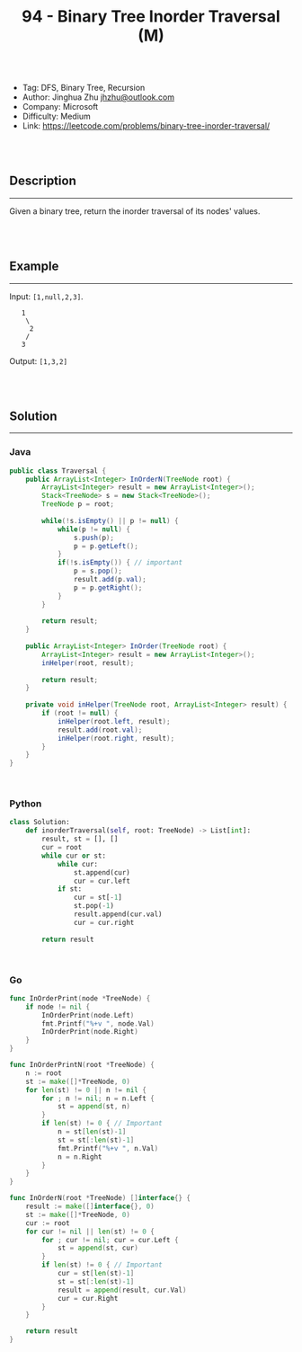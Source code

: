 # <center>94 - Binary Tree Inorder Traversal (M)</center> 



<br></br>

* Tag: DFS, Binary Tree, Recursion
* Author: Jinghua Zhu <jhzhu@outlook.com>
* Company: Microsoft
* Difficulty: Medium
* Link: https://leetcode.com/problems/binary-tree-inorder-traversal/

<br></br>



## Description
----
Given a binary tree, return the inorder traversal of its nodes' values.

<br></br>



## Example
----
Input: `[1,null,2,3]`.
```
   1
    \
     2
    /
   3
```
Output: `[1,3,2]`

<br></br>



## Solution
----
### Java
```java
public class Traversal {
	public ArrayList<Integer> InOrderN(TreeNode root) {
		ArrayList<Integer> result = new ArrayList<Integer>();
		Stack<TreeNode> s = new Stack<TreeNode>();
		TreeNode p = root;
		
		while(!s.isEmpty() || p != null) {
			while(p != null) {
				s.push(p);
				p = p.getLeft();
			}
			if(!s.isEmpty()) { // important
				p = s.pop();
				result.add(p.val);
				p = p.getRight();
			}
		}
		
		return result;
	}
	
    public ArrayList<Integer> InOrder(TreeNode root) {
        ArrayList<Integer> result = new ArrayList<Integer>();
        inHelper(root, result);
        
        return result;
    }
    
    private void inHelper(TreeNode root, ArrayList<Integer> result) {
        if (root != null) {
            inHelper(root.left, result);
            result.add(root.val);
            inHelper(root.right, result);
        }
    }
}
```

<br>


### Python
```python
class Solution:
    def inorderTraversal(self, root: TreeNode) -> List[int]:
        result, st = [], []
        cur = root
        while cur or st:
            while cur:
                st.append(cur)
                cur = cur.left
            if st:
                cur = st[-1]
                st.pop(-1)
                result.append(cur.val)
                cur = cur.right
        
        return result
```

<br>


### Go
```go
func InOrderPrint(node *TreeNode) {
	if node != nil {
		InOrderPrint(node.Left)
		fmt.Printf("%+v ", node.Val)
		InOrderPrint(node.Right)
	}
}
```

```go
func InOrderPrintN(root *TreeNode) {
	n := root
	st := make([]*TreeNode, 0)
	for len(st) != 0 || n != nil {
		for ; n != nil; n = n.Left {
			st = append(st, n)
		}
		if len(st) != 0 { // Important
			n = st[len(st)-1]
			st = st[:len(st)-1]
			fmt.Printf("%+v ", n.Val)
			n = n.Right
		}
	}
}
```

```go
func InOrderN(root *TreeNode) []interface{} {
	result := make([]interface{}, 0)
	st := make([]*TreeNode, 0)
	cur := root
	for cur != nil || len(st) != 0 {
		for ; cur != nil; cur = cur.Left {
			st = append(st, cur)
		}
		if len(st) != 0 { // Important
			cur = st[len(st)-1]
			st = st[:len(st)-1]
			result = append(result, cur.Val)
			cur = cur.Right
		}
	}

	return result
}

```
